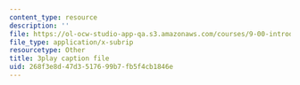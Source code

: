 ```yaml
---
content_type: resource
description: ''
file: https://ol-ocw-studio-app-qa.s3.amazonaws.com/courses/9-00-introduction-to-psychology-fall-2004/268f3e8d47d3517699b7fb5f4cb1846e_10502.vtt
file_type: application/x-subrip
resourcetype: Other
title: 3play caption file
uid: 268f3e8d-47d3-5176-99b7-fb5f4cb1846e
---
```

